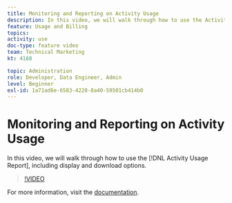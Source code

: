 ```yaml
---
title: Monitoring and Reporting on Activity Usage
description: In this video, we will walk through how to use the Activity Usage Report, including display and download options.
feature: Usage and Billing
topics: 
activity: use
doc-type: feature video
team: Technical Marketing
kt: 4168

topic: Administration
role: Developer, Data Engineer, Admin
level: Beginner
exl-id: 1a71ad6e-6583-4228-8a40-59501cb414b0
---
```

# Monitoring and Reporting on Activity Usage

In this video, we will walk through how to use the [!DNL Activity Usage Report], including display and download options.

>[!VIDEO](https://video.tv.adobe.com/v/31443/?quality=12)

For more information, visit the [documentation](https://experienceleague.adobe.com/docs/audience-manager/user-guide/features/administration/activity-usage-reporting.html).
